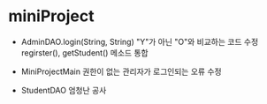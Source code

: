 # miniProject

- AdminDAO.login(String, String)
    "Y"가 아닌 "O"와 비교하는 코드 수정
    regirster(), getStudent() 메소드 통합

- MiniProjectMain
    권한이 없는 관리자가 로그인되는 오류 수정

- StudentDAO
    엄청난 공사